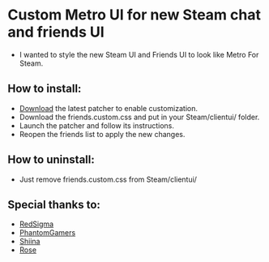# Custom Metro UI for new Steam chat and friends UI

* I wanted to style the new Steam UI and Friends UI to look like Metro For Steam. 

## How to install:
* [Download](https://github.com/PhantomGamers/SteamFriendsPatcher/releases/latest) the latest patcher to enable customization.
* Download the friends.custom.css and put in your Steam/clientui/ folder.
* Launch the patcher and follow its instructions.
* Reopen the friends list to apply the new changes.

## How to uninstall:
* Just remove friends.custom.css from Steam/clientui/

## Special thanks to: 
* [RedSigma](https://github.com/redsigma)
* [PhantomGamers](https://github.com/PhantomGamers)
* [Shiina](https://github.com/AikoMidori)
* [Rose](https://github.com/RoseTheFlower)
